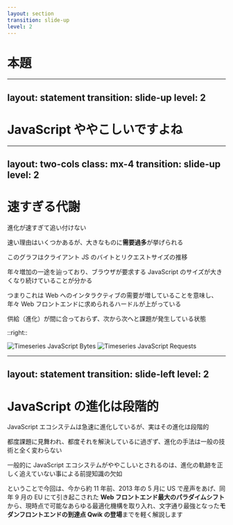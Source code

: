 ```yaml
---
layout: section
transition: slide-up
level: 2
---
```


# 本題

---
layout: statement
transition: slide-up
level: 2
---

# JavaScript ややこしいですよね

---
layout: two-cols
class: mx-4
transition: slide-up
level: 2
---

# 速すぎる代謝

進化が速すぎて追い付けない

速い理由はいくつかあるが、大きなものに**需要過多**が挙げられる

このグラフはクライアント JS のバイトとリクエストサイズの推移

年々増加の一途を辿っており、ブラウザが要求する JavaScript のサイズが大きくなり続けていることが分かる

つまりこれは Web へのインタラクティブの需要が増していることを意味し、年々 Web フロントエンドに求められるハードルが上がっている

供給（進化）が間に合っておらず、次から次へと課題が発生している状態

::right::

![Timeseries JavaScript Bytes](/timeseries/bytes.png)
![Timeseries JavaScript Requests](/timeseries/requests.png)

---
layout: statement
transition: slide-left
level: 2
---

# JavaScript の進化は段階的

JavaScript エコシステムは急速に進化しているが、実はその進化は段階的

都度課題に見舞われ、都度それを解決しているに過ぎず、進化の手法は一般の技術と全く変わらない

一般的に JavaScript エコシステムがややこしいとされるのは、進化の軌跡を正しく追えていない事による前提知識の欠如

ということで今回は、今から約 11 年前、2013 年の 5 月に US で産声をあげ、同年 9 月の EU にて引き起こされた **Web フロントエンド最大のパラダイムシフト**から、現時点で可能なあらゆる最適化機構を取り入れ、文字通り最強となった**モダンフロントエンドの到達点 Qwik の登場**までを軽く解説します
